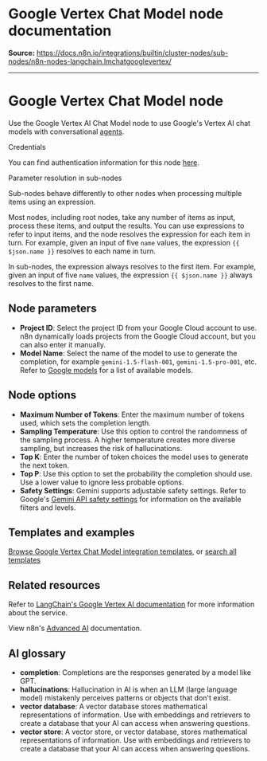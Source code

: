 # Google Vertex Chat Model node documentation

**Source:** https://docs.n8n.io/integrations/builtin/cluster-nodes/sub-nodes/n8n-nodes-langchain.lmchatgooglevertex/

---

# Google Vertex Chat Model node

Use the Google Vertex AI Chat Model node to use Google's Vertex AI chat models with conversational [agents](../../../../../glossary/#ai-agent).

Credentials

You can find authentication information for this node [here](../../../credentials/google/service-account/).

Parameter resolution in sub-nodes

Sub-nodes behave differently to other nodes when processing multiple items using an expression.

Most nodes, including root nodes, take any number of items as input, process these items, and output the results. You can use expressions to refer to input items, and the node resolves the expression for each item in turn. For example, given an input of five `name` values, the expression `{{ $json.name }}` resolves to each name in turn.

In sub-nodes, the expression always resolves to the first item. For example, given an input of five `name` values, the expression `{{ $json.name }}` always resolves to the first name.

## Node parameters

- **Project ID**: Select the project ID from your Google Cloud account to use. n8n dynamically loads projects from the Google Cloud account, but you can also enter it manually.
- **Model Name**: Select the name of the model to use to generate the completion, for example `gemini-1.5-flash-001`, `gemini-1.5-pro-001`, etc. Refer to [Google models](https://cloud.google.com/vertex-ai/generative-ai/docs/learn/models) for a list of available models.

## Node options

- **Maximum Number of Tokens**: Enter the maximum number of tokens used, which sets the completion length.
- **Sampling Temperature**: Use this option to control the randomness of the sampling process. A higher temperature creates more diverse sampling, but increases the risk of hallucinations.
- **Top K**: Enter the number of token choices the model uses to generate the next token.
- **Top P**: Use this option to set the probability the completion should use. Use a lower value to ignore less probable options.
- **Safety Settings**: Gemini supports adjustable safety settings. Refer to Google's [Gemini API safety settings](https://ai.google.dev/docs/safety_setting_gemini) for information on the available filters and levels.

## Templates and examples

[Browse Google Vertex Chat Model integration templates](https://n8n.io/integrations/google-vertex-chat-model/), or [search all templates](https://n8n.io/workflows/)

## Related resources

Refer to [LangChain's Google Vertex AI documentation](https://js.langchain.com/docs/integrations/chat/google_vertex_ai/) for more information about the service.

View n8n's [Advanced AI](../../../../../advanced-ai/) documentation.

## AI glossary

- **completion**: Completions are the responses generated by a model like GPT.
- **hallucinations**: Hallucination in AI is when an LLM (large language model) mistakenly perceives patterns or objects that don't exist.
- **vector database**: A vector database stores mathematical representations of information. Use with embeddings and retrievers to create a database that your AI can access when answering questions.
- **vector store**: A vector store, or vector database, stores mathematical representations of information. Use with embeddings and retrievers to create a database that your AI can access when answering questions.
